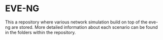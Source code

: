 # EVE-NG
This a repository where various network simulation build on top of the eve-ng are stored.
More detailed information about each scenario can be found in the folders within the repository. 
